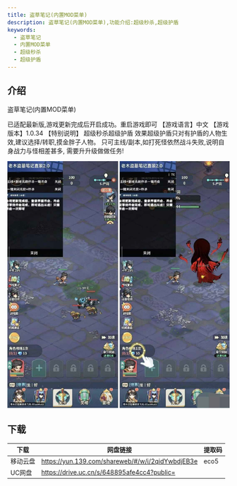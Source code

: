 ```yaml
---
title: 盗草笔记(内置MOD菜单)
description: 盗草笔记(内置MOD菜单),功能介绍:超级秒杀,超级护盾
keywords:
  - 盗草笔记
  - 内置MOD菜单
  - 超级秒杀
  - 超级护盾
---
```


## 介绍
盗草笔记(内置MOD菜单)

已适配最新版,游戏更新完成后开启成功。重启游戏即可
【游戏语言】中文
【游戏版本】1.0.34
【特别说明】
超级秒杀超级护盾
效果超级护盾只对有护盾的人物生效,建议选择/转职,摸金胖子人物。
只可主线/副本,如打死怪依然战斗失败,说明自身战力与怪相差甚多,
需要升升级做做任务!

![盗草笔记(内置MOD菜单)](image.png) 
## 下载
| 下载    | 网盘链接                                  | 提取码 |
| ----- | ------------------------------------- | ---- |
| 移动云盘 | https://yun.139.com/shareweb/#/w/i/2qidYwbdjEB3e | eco5 |
| UC网盘 | https://drive.uc.cn/s/648895afe4cc4?public=
